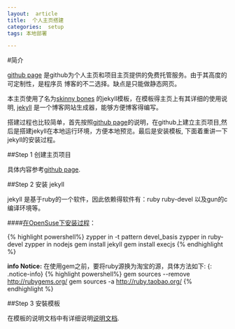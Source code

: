 ```yaml
---
layout:  article 
title:  个人主页搭建
categories:  setup
tags: 本地部署

---
```


#简介

[github page](https://pages.github.com) 是github为个人主页和项目主页提供的免费托管服务。由于其高度的可定制性，是程序员
博客的不二选择。缺点是只能做静态网页。

本主页使用了名为[skinny bones](http://mmistakes.github.io/skinny-bones-jekyll/) 的jekyll模板，在模板得主页上有其详细的使用说明, [jekyll](http://jekyllrb.com) 是一个博客网站生成器，能够方便博客得编写。

搭建过程也比较简单，首先按照[github page](https://pages.github.com/)的说明，在github上建立主页项目,然后是搭建jekyll在本地运行环境，方便本地预览。最后是安装模板, 下面着重讲一下jekyll的安装过程。

##Step 1 创建主页项目

具体内容参考[github page](https://pages.github.com/).

##Step 2 安装 jekyll 

jekyll 是基于ruby的一个软件，因此依赖得软件有：ruby ruby-devel 以及gun的c编译环境等。

####[在OpenSuse下安装过程](http://www.snip2code.com/Snippet/126790/Install-Jekyll-on-OpenSuse-13-1)：

{% highlight powershell%}
zypper in -t pattern devel_basis
zypper in ruby-devel
zypper in nodejs
gem install jekyll
gem install execjs
{% endhighlight %}

**info Notice:** 在使用gem之前，要将ruby源换为淘宝的源，具体方法如下:
{: .notice-info}
{% highlight powershell%}
gem sources --remove http://rubygems.org/
gem sources -a http://ruby.taobao.org/ 
{% endhighlight %}

##Step 3 安裝模板

在模板的说明文档中有详细说明[说明文档](http://mmistakes.github.io/skinny-bones-jekyll/getting-started/).


